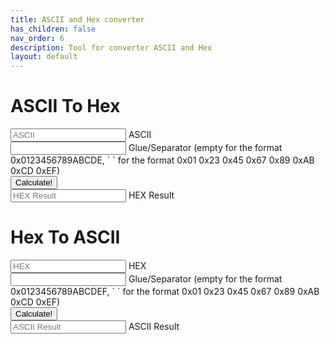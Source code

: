 ```yaml
---
title: ASCII and Hex converter
has_children: false
nav_order: 6
description: Tool for converter ASCII and Hex
layout: default
---
```


<h1>ASCII To Hex</h1>
<form id="ascii-to-hex">
    <div class="form-floating mb-3">
        <input type="text" class="form-control" placeholder="ASCII" name="ascii-to-hex" id="ascii-to-hex"    >
        <label for="ascii-to-hex">ASCII</label>
    </div>
    <div class="form-floating mb-3">
        <input type="text" class="form-control" placeholder="Glue" name="ascii-to-hex-glue" id="ascii-to-hex-glue" value=" ">
        <label for="ascii-to-hex-glue">Glue/Separator (empty for the format 0x0123456789ABCDE, ` ` for the format 0x01 0x23 0x45 0x67 0x89 0xAB 0xCD 0xEF)</label>
    </div>
    <div class="mb-3">
        <input type="submit" class="btn btn-primary" value="Calculate!">
    </div>
    <div class="form-floating mb-3">
        <input readonly class="form-control" type="text" id="hex-result" placeholder="HEX Result">
        <label for="hex-result">HEX Result</label>
    </div>
</form>
<h1>Hex To ASCII</h1>
<form id="hex-to-ascii">
    <div class="form-floating mb-3">
        <input type="text" class="form-control" placeholder="HEX" name="hex-to-ascii" id="hex-to-ascii">
        <label for="hex-to-ascii">HEX</label>
    </div>
    <div class="form-floating mb-3">
        <input type="text" class="form-control" placeholder="Separator" name="hex-to-ascii-separator" id="hex-to-ascii-separator" value=" ">
        <label for="hex-to-ascii-separator">Glue/Separator (empty for the format 0x0123456789ABCDEF, ` ` for the format 0x01 0x23 0x45 0x67 0x89 0xAB 0xCD 0xEF)</label>
    </div>
    <div class="mb-3">
        <input type="submit" class="btn btn-primary" value="Calculate!">
    </div>
    <div class="form-floating mb-3">
        <input readonly class="form-control" type="text" id="ascii-result" placeholder="ASCII Result">
        <label for="ascii-result">ASCII Result</label>
    </div>
</form>
  
<script>

    function getChunks(s, i) {
        var a = [];
        do{ a.push(s.substring(0, i)) }  while( (s = s.substring(i)) != "" );
        return a;
    }

    var asciiToHexForm = document.getElementById('ascii-to-hex');
    asciiToHexForm.addEventListener('submit',(event) => {
        event.preventDefault();
        var fomrdata = new FormData(asciiToHexForm);
        var str = fomrdata.get('ascii-to-hex');
        var glue = fomrdata.get('ascii-to-hex-glue');
        var prefixi = glue !== "" ? "0x" : "";
        var prefix = glue === "" ? "0x" : "";
        var hex = prefix + ([...str].map((elem, n) => prefixi+Number(str.charCodeAt(n)).toString(16)).join(glue));
        document.getElementById('hex-result').value = hex;
    });

    var hexToAsciiForm = document.getElementById('hex-to-ascii');
    hexToAsciiForm.addEventListener('submit',(event) => {
        event.preventDefault();
        var fomrdata = new FormData(hexToAsciiForm);
        var str = fomrdata.get('hex-to-ascii');
        var separator = fomrdata.get('hex-to-ascii-separator');
        var ascii = separator === "" ? getChunks(str.substring(2),2).map(el => String.fromCharCode(parseInt(el, 16))).join('') : str.split(separator).map(el => String.fromCharCode(Number(el))).join('');
        document.getElementById('ascii-result').value = ascii;
    });
    
</script>
